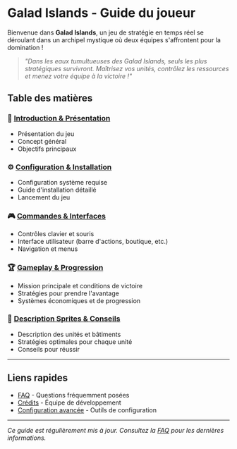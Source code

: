 # Galad Islands - Guide du joueur

Bienvenue dans **Galad Islands**, un jeu de stratégie en temps réel se déroulant dans un archipel mystique où deux équipes s'affrontent pour la domination !

> *"Dans les eaux tumultueuses des Galad Islands, seuls les plus stratégiques survivront. Maîtrisez vos unités, contrôlez les ressources et menez votre équipe à la victoire !"*

## Table des matières

### 📖 [Introduction & Présentation](introduction.md)

- Présentation du jeu
- Concept général
- Objectifs principaux

### ⚙️ [Configuration & Installation](installation.md)

- Configuration système requise
- Guide d'installation détaillé
- Lancement du jeu

### 🎮 [Commandes & Interfaces](controls.md)

- Contrôles clavier et souris
- Interface utilisateur (barre d'actions, boutique, etc.)
- Navigation et menus

### 🏆 [Gameplay & Progression](gameplay.md)

- Mission principale et conditions de victoire
- Stratégies pour prendre l'avantage
- Systèmes économiques et de progression

### 🎯 [Description Sprites & Conseils](units.md)

- Description des unités et bâtiments
- Stratégies optimales pour chaque unité
- Conseils pour réussir

---

## Liens rapides

- [FAQ](faq.md) - Questions fréquemment posées
- [Crédits](credits.md) - Équipe de développement
- [Configuration avancée](galad-config-tool.md) - Outils de configuration

---

*Ce guide est régulièrement mis à jour. Consultez la [FAQ](faq.md) pour les dernières informations.*
